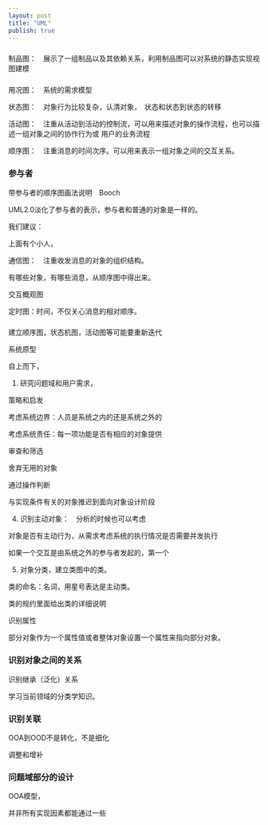 ```yaml
---
layout: post
title: "UML"
publish: true
---
```


###

制品图：　展示了一组制品以及其依赖关系，利用制品图可以对系统的静态实现视图建模

###

用况图：　系统的需求模型

状态图：　对象行为比较复杂，认清对象，　状态和状态到状态的转移

活动图：　注重从活动到活动的控制流，可以用来描述对象的操作流程，也可以描述一组对象之间的协作行为或
用户的业务流程

顺序图：　注重消息的时间次序。可以用来表示一组对象之间的交互关系。

### 参与者

带参与者的顺序图画法说明　Booch

UML2.0淡化了参与者的表示，参与者和普通的对象是一样的。

我们建议：

上面有个小人，

通信图：　注重收发消息的对象的组织结构。

有哪些对象，有哪些消息，从顺序图中得出来。

交互概观图

定时图：时间，不仅关心消息的相对顺序。

###

建立顺序图，状态机图，活动图等可能要重新迭代

系统原型

自上而下，

1. 研究问题域和用户需求，

策略和启发

考虑系统边界：人员是系统之内的还是系统之外的

考虑系统责任：每一项功能是否有相应的对象提供

审查和筛选

舍弃无用的对象

通过操作判断

与实现条件有关的对象推迟到面向对象设计阶段

4. 识别主动对象：　分析的时候也可以考虑

对象是否有主动行为，从需求考虑系统的执行情况是否需要并发执行

如果一个交互是由系统之外的参与者发起的，第一个

5. 对象分类，建立类图中的类。

类的命名：名词，用星号表达是主动类。

类的规约里面给出类的详细说明

识别属性

部分对象作为一个属性值或者整体对象设置一个属性来指向部分对象。

### 识别对象之间的关系

识别继承（泛化）关系

学习当前领域的分类学知识。

### 识别关联

OOA到OOD不是转化，不是细化　

调整和增补

### 问题域部分的设计

OOA模型，

并非所有实现因素都能通过一些
